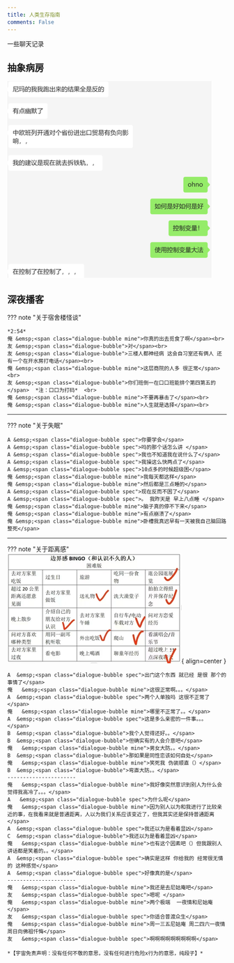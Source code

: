 ```yaml
---
title: 人类生存指南
comments: False
---
```


一些聊天记录

## 抽象病房

![](../pic/c2.png)

## 深夜播客
??? note "关于宿舍楼怪谈"
    
    *2:54*  
    俺 &emsp;<span class="dialogue-bubble mine">你真的出去觅食了啊</span><br>
    友 &emsp;<span class="dialogue-bubble">对</span><br>
    友 &emsp;<span class="dialogue-bubble">三楼人都神经病 这会自习室还有俩人 还有一个在开水房打电话</span><br>
    俺 &emsp;<span class="dialogue-bubble mine">这层商院的人多 很正常</span><br>  
    友 &emsp;<span class="dialogue-bubble">你们班倒一在口口班能排个第四第五的</span>  *注：口口为打码*  <br>
    俺 &emsp;<span class="dialogue-bubble mine">不要再暴击了</span><br>
    俺 &emsp;<span class="dialogue-bubble mine">人生就是选择</span><br>

---
??? note "关于失眠"

    A &emsp;<span class="dialogue-bubble spec">你要学会</span>  
    A &emsp;<span class="dialogue-bubble spec">吗的那个话怎么讲 </span>  
    A &emsp;<span class="dialogue-bubble spec">我也不知道我在说什么了</span>  
    A &emsp;<span class="dialogue-bubble spec">我操这么快两点了</span>  
    A &emsp;<span class="dialogue-bubble spec">10点多的时候超级困</span>  
    俺 &emsp;<span class="dialogue-bubble mine">我每天都这样</span>  
    俺 &emsp;<span class="dialogue-bubble mine">然后都是三点睡的</span>  
    A &emsp;<span class="dialogue-bubble spec">现在反而不困了</span>  
    A &emsp;<span class="dialogue-bubble spec">。 我昨天是 早上八点睡 </span>  
    俺 &emsp;<span class="dialogue-bubble mine">脑子真的停不下来</span>  
    俺 &emsp;<span class="dialogue-bubble mine">有点崩溃了</span>  
    俺 &emsp;<span class="dialogue-bubble mine">卧槽我真迟早有一天被我自己脑回路整死</span>  

---   

??? note "关于距离感"
    ![](../pic/bingo1.jpg){ align=center }

    A  &emsp;<span class="dialogue-bubble spec">出门这个东西 就已经 是很 那个的事情了</span>  
    俺   &emsp;<span class="dialogue-bubble mine">这很正常啊。。。</span>  
    A  &emsp;<span class="dialogue-bubble spec">两个人单独吗 这很不正常了</span>  
    俺   &emsp;<span class="dialogue-bubble mine">哪里不正常了。。</span>  
    A  &emsp;<span class="dialogue-bubble spec">这是多么亲密的一件事。。。</span>  
    B  &emsp;<span class="dialogue-bubble">我个人觉得还好。。</span>  
    B  &emsp;<span class="dialogue-bubble">但确实有的人会介意吧</span>  
    俺   &emsp;<span class="dialogue-bubble mine">男女大防。。</span>   
    B  &emsp;<span class="dialogue-bubble">那如果是同性恋该如何自处</span>  
    俺   &emsp;<span class="dialogue-bubble mine">笑死我 伪装顺直（）</span>  
    B  &emsp;<span class="dialogue-bubble">弯直大防。。</span>  
    ----------------------
    俺   &emsp;<span class="dialogue-bubble mine">我好像突然意识到别人为什么会觉得我高冷了。。。</span>  
    A   &emsp;<span class="dialogue-bubble spec">为什么呢</span>  
    俺   &emsp;<span class="dialogue-bubble mine">因为别人以为和我进行了比较亲近的事，在我看来就是普通距离，人以为我们关系应该变近了，但我其实还是保持普通距离</span>  
    A  &emsp;<span class="dialogue-bubble spec">我还以为是看着显凶</span>  
    C  &emsp;<span class="dialogue-bubble">我还以为是看着显凶</span>  
    俺   &emsp;<span class="dialogue-bubble mine">也有这个因素吧（）但我跟别人讲话都是笑着的。。</span>  
    A  &emsp;<span class="dialogue-bubble spec">确实是这样 你给我的 经常很无情的 这种感觉</span>  
    A  &emsp;<span class="dialogue-bubble spec">好像真的是</span>  
    ----------------------
    俺   &emsp;<span class="dialogue-bubble mine">我还是去尼姑庵吧</span>   
    友   &emsp;<span class="dialogue-bubble spec">嗯呢 </span>   
    俺   &emsp;<span class="dialogue-bubble mine">两个极端  一夜情和尼姑庵</span>  
    友   &emsp;<span class="dialogue-bubble spec">你适合普渡众生</span>   
    俺   &emsp;<span class="dialogue-bubble mine">周一三五尼姑庵 周二四六一夜情 周日向佛祖忏悔</span>   
    友   &emsp;<span class="dialogue-bubble spec">啊啊啊啊啊啊啊啊啊</span>   

    *【宇宙免责声明：没有任何不敬的意思，没有任何进行危险x行为的意思，纯段子】*


    

